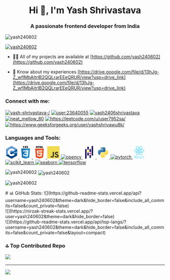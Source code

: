 <h1 align="center">Hi 👋, I'm Yash Shrivastava</h1>
<h3 align="center">A passionate frontend developer from India</h3>

<p align="left"> <img src="https://komarev.com/ghpvc/?username=yash240602&label=Profile%20views&color=0e75b6&style=flat" alt="yash240602" /> </p>

<p align="left"> <a href="https://github.com/ryo-ma/github-profile-trophy"><img src="https://github-profile-trophy.vercel.app/?username=yash240602" alt="yash240602" /></a> </p>

- 👨‍💻 All of my projects are available at [https://github.com/yash240602](https://github.com/yash240602)

- 📄 Know about my experiences [https://drive.google.com/file/d/13hJg-Z_wflMbAitrlB2QQLrarEEeQRUR/view?usp=drive_link](https://drive.google.com/file/d/13hJg-Z_wflMbAitrlB2QQLrarEEeQRUR/view?usp=drive_link)

<h3 align="left">Connect with me:</h3>
<p align="left">
<a href="https://linkedin.com/in/yash-shrivastava-/" target="blank"><img align="center" src="https://raw.githubusercontent.com/rahuldkjain/github-profile-readme-generator/master/src/images/icons/Social/linked-in-alt.svg" alt="yash-shrivastava-/" height="30" width="40" /></a>
<a href="https://stackoverflow.com/users/user:23640055" target="blank"><img align="center" src="https://raw.githubusercontent.com/rahuldkjain/github-profile-readme-generator/master/src/images/icons/Social/stack-overflow.svg" alt="user:23640055" height="30" width="40" /></a>
<a href="https://kaggle.com/yash2406shrivastava" target="blank"><img align="center" src="https://raw.githubusercontent.com/rahuldkjain/github-profile-readme-generator/master/src/images/icons/Social/kaggle.svg" alt="yash2406shrivastava" height="30" width="40" /></a>
<a href="https://www.codechef.com/users/neat_mellow_60" target="blank"><img align="center" src="https://cdn.jsdelivr.net/npm/simple-icons@3.1.0/icons/codechef.svg" alt="neat_mellow_60" height="30" width="40" /></a>
<a href="https://www.leetcode.com/https://leetcode.com/u/user7952sa/" target="blank"><img align="center" src="https://raw.githubusercontent.com/rahuldkjain/github-profile-readme-generator/master/src/images/icons/Social/leet-code.svg" alt="https://leetcode.com/u/user7952sa/" height="30" width="40" /></a>
<a href="https://auth.geeksforgeeks.org/user/https://www.geeksforgeeks.org/user/yashshrivawu8k/" target="blank"><img align="center" src="https://raw.githubusercontent.com/rahuldkjain/github-profile-readme-generator/master/src/images/icons/Social/geeks-for-geeks.svg" alt="https://www.geeksforgeeks.org/user/yashshrivawu8k/" height="30" width="40" /></a>
</p>

<h3 align="left">Languages and Tools:</h3>
<p align="left"> <a href="https://www.w3schools.com/cpp/" target="_blank" rel="noreferrer"> <img src="https://raw.githubusercontent.com/devicons/devicon/master/icons/cplusplus/cplusplus-original.svg" alt="cplusplus" width="40" height="40"/> </a> <a href="https://www.w3schools.com/css/" target="_blank" rel="noreferrer"> <img src="https://raw.githubusercontent.com/devicons/devicon/master/icons/css3/css3-original-wordmark.svg" alt="css3" width="40" height="40"/> </a> <a href="https://www.w3.org/html/" target="_blank" rel="noreferrer"> <img src="https://raw.githubusercontent.com/devicons/devicon/master/icons/html5/html5-original-wordmark.svg" alt="html5" width="40" height="40"/> </a> <a href="https://developer.mozilla.org/en-US/docs/Web/JavaScript" target="_blank" rel="noreferrer"> <img src="https://raw.githubusercontent.com/devicons/devicon/master/icons/javascript/javascript-original.svg" alt="javascript" width="40" height="40"/> </a> <a href="https://opencv.org/" target="_blank" rel="noreferrer"> <img src="https://www.vectorlogo.zone/logos/opencv/opencv-icon.svg" alt="opencv" width="40" height="40"/> </a> <a href="https://pandas.pydata.org/" target="_blank" rel="noreferrer"> <img src="https://raw.githubusercontent.com/devicons/devicon/2ae2a900d2f041da66e950e4d48052658d850630/icons/pandas/pandas-original.svg" alt="pandas" width="40" height="40"/> </a> <a href="https://www.python.org" target="_blank" rel="noreferrer"> <img src="https://raw.githubusercontent.com/devicons/devicon/master/icons/python/python-original.svg" alt="python" width="40" height="40"/> </a> <a href="https://pytorch.org/" target="_blank" rel="noreferrer"> <img src="https://www.vectorlogo.zone/logos/pytorch/pytorch-icon.svg" alt="pytorch" width="40" height="40"/> </a> <a href="https://reactjs.org/" target="_blank" rel="noreferrer"> <img src="https://raw.githubusercontent.com/devicons/devicon/master/icons/react/react-original-wordmark.svg" alt="react" width="40" height="40"/> </a> <a href="https://scikit-learn.org/" target="_blank" rel="noreferrer"> <img src="https://upload.wikimedia.org/wikipedia/commons/0/05/Scikit_learn_logo_small.svg" alt="scikit_learn" width="40" height="40"/> </a> <a href="https://seaborn.pydata.org/" target="_blank" rel="noreferrer"> <img src="https://seaborn.pydata.org/_images/logo-mark-lightbg.svg" alt="seaborn" width="40" height="40"/> </a> <a href="https://www.tensorflow.org" target="_blank" rel="noreferrer"> <img src="https://www.vectorlogo.zone/logos/tensorflow/tensorflow-icon.svg" alt="tensorflow" width="40" height="40"/> </a> </p>

<p><img align="left" src="https://github-readme-stats.vercel.app/api/top-langs?username=yash240602&show_icons=true&locale=en&layout=compact" alt="yash240602" /></p>

<p>&nbsp;<img align="center" src="https://github-readme-stats.vercel.app/api?username=yash240602&show_icons=true&locale=en" alt="yash240602" /></p>

<p><img align="center" src="https://github-readme-streak-stats.herokuapp.com/?user=yash240602&" alt="yash240602" /></p>
# 📊 GitHub Stats:
![](https://github-readme-stats.vercel.app/api?username=yash240602&theme=dark&hide_border=false&include_all_commits=false&count_private=false)<br/>
![](https://nirzak-streak-stats.vercel.app/?user=yash240602&theme=dark&hide_border=false)<br/>
![](https://github-readme-stats.vercel.app/api/top-langs/?username=yash240602&theme=dark&hide_border=false&include_all_commits=false&count_private=false&layout=compact)

### 🔝 Top Contributed Repo
![](https://github-contributor-stats.vercel.app/api?username=yash240602&limit=5&theme=dark&combine_all_yearly_contributions=true)

---
[![](https://visitcount.itsvg.in/api?id=yash240602&icon=0&color=0)](https://visitcount.itsvg.in)

<!-- Proudly created with GPRM ( https://gprm.itsvg.in ) -->
